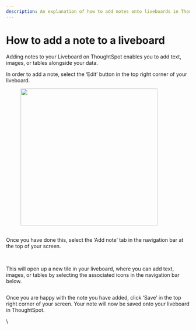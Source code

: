 ```yaml
---
description: An explanation of how to add notes onto liveboards in ThoughtSpot.
---
```


# How to add a note to a liveboard

Adding notes to your Liveboard on ThoughtSpot enables you to add text, images, or tables alongside your data.&#x20;

In order to add a note, select the ‘Edit’ button in the top right corner of your liveboard.&#x20;

<figure><img src="https://lh7-us.googleusercontent.com/SAZiFrxjWYya5pUhosf8n3M0Y93VUBGY0KK6MI-kjXKby7FOyVjwK-mfQKM9XD_BbY48IUbgBKv4ol9ZDv8UKHRfT8tyqsa-lYzYybIO0g1IiUVO85y19dxdnxfxlntOWlL4sIt8UmX31IORsWogTqE" alt="" width="375"><figcaption></figcaption></figure>

\
Once you have done this, select the ‘Add note’ tab in the navigation bar at the top of your screen.&#x20;

<figure><img src="https://lh7-us.googleusercontent.com/14A6chFrm0nXNOgpBLihtYrxe_hbLsQPc8rf8ZSqSVWpQTdhotLedoH4OuRE-9jlbQOeR9CW8-vMmWu_wQiYlVbDIdu-R19fmzXvUUw7M1UdM8fvxShp8PkKiorOe8VuWivT2sjdMooXWfy5g5uPQdk" alt=""><figcaption></figcaption></figure>

\
This will open up a new tile in your liveboard, where you can add text, images, or tables by selecting the associated icons in the navigation bar below.&#x20;

<figure><img src="https://lh7-us.googleusercontent.com/js_yC0Rtng2xD30KYk15b3StR_QlornYr38Pb--twbGHg1eP4YphAQvzJgIDLP0EbMGswrkG_KOHT_m_Qw_6uyFCur4NVbSOCmGdIj1kJGO95pT2kLo5t-i0_OGo4_f8MvaYbVHmg3pUFXpnbBmCLd4" alt=""><figcaption></figcaption></figure>

Once you are happy with the note you have added, click ‘Save’ in the top right corner of your screen. Your note will now be saved onto your liveboard in ThoughtSpot.

\
